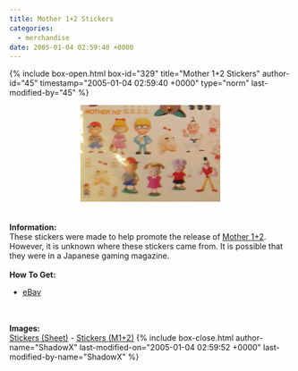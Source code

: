 ```yaml
---
title: Mother 1+2 Stickers
categories:
  - merchandise
date: 2005-01-04 02:59:40 +0000
---
```

{% include box-open.html box-id="329" title="Mother 1+2 Stickers" author-id="45" timestamp="2005-01-04 02:59:40 +0000" type="norm" last-modified-by="45" %}
	<center>
	<img src="/merchandise/images/m12_stickers_title.jpg" border="0" alt="Mother 1+2 Stickers" />
	</center>
	<br /><br />
	<b>Information:</b>
	<br />
	These stickers were made to help promote the release of <a href="/merchandise/carts/m12cart.php">Mother 1+2</a>. 
	However, it is unknown where these stickers came from. It is possible that they were in 
	a Japanese gaming magazine.
	<br /><br />
	<b>How To Get:</b>
	<br />
	<ul>
	<li><a href="http://www.ebay.com">eBay</a></li>
	</ul>
	<br /><br />
	<b>Images:</b>
	<br />
	<a href="/merchandise/images/m12_stickers_sheet.jpg">Stickers (Sheet)</a> - <a href="/merchandise/images/m12_stickers_m.jpg">Stickers (M1+2)</a>
{% include box-close.html author-name="ShadowX" last-modified-on="2005-01-04 02:59:52 +0000" last-modified-by-name="ShadowX" %}

